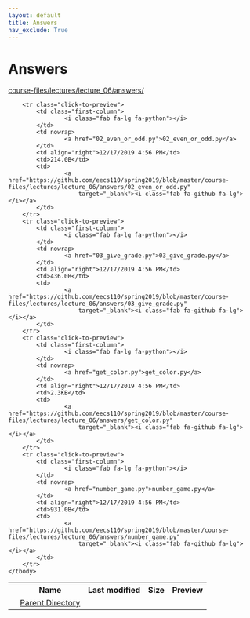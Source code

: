 ```yaml
---
layout: default
title: Answers
nav_exclude: True
---
```


# Answers

[course-files/lectures/lecture_06/answers/](.)

<table class="tbl-files">
    <tbody>
        <tr>
            <th valign="top"></th>
            <th>Name</th>
            <th>Last modified</th>
            <th>Size</th>
            <th>Preview</th>
        </tr>
        <tr>
            <td valign="top">
                <i class="fa fa-folder-open"></i>
            </td>
            <td><a href="../">Parent Directory</a></td>
            <td>&nbsp;</td>
            <td>&nbsp;</td>
            <td>&nbsp;</td>
        </tr>

        <tr class="click-to-preview">
            <td class="first-column">
                    <i class="fab fa-lg fa-python"></i>
            </td>
            <td nowrap>
                    <a href="02_even_or_odd.py">02_even_or_odd.py</a>
            </td>
            <td align="right">12/17/2019 4:56 PM</td>
            <td>214.0B</td>
            <td>
                    <a href="https://github.com/eecs110/spring2019/blob/master/course-files/lectures/lecture_06/answers/02_even_or_odd.py"
                        target="_blank"><i class="fab fa-github fa-lg"></i></a>
            </td>
        </tr>
        <tr class="click-to-preview">
            <td class="first-column">
                    <i class="fab fa-lg fa-python"></i>
            </td>
            <td nowrap>
                    <a href="03_give_grade.py">03_give_grade.py</a>
            </td>
            <td align="right">12/17/2019 4:56 PM</td>
            <td>436.0B</td>
            <td>
                    <a href="https://github.com/eecs110/spring2019/blob/master/course-files/lectures/lecture_06/answers/03_give_grade.py"
                        target="_blank"><i class="fab fa-github fa-lg"></i></a>
            </td>
        </tr>
        <tr class="click-to-preview">
            <td class="first-column">
                    <i class="fab fa-lg fa-python"></i>
            </td>
            <td nowrap>
                    <a href="get_color.py">get_color.py</a>
            </td>
            <td align="right">12/17/2019 4:56 PM</td>
            <td>2.3KB</td>
            <td>
                    <a href="https://github.com/eecs110/spring2019/blob/master/course-files/lectures/lecture_06/answers/get_color.py"
                        target="_blank"><i class="fab fa-github fa-lg"></i></a>
            </td>
        </tr>
        <tr class="click-to-preview">
            <td class="first-column">
                    <i class="fab fa-lg fa-python"></i>
            </td>
            <td nowrap>
                    <a href="number_game.py">number_game.py</a>
            </td>
            <td align="right">12/17/2019 4:56 PM</td>
            <td>931.0B</td>
            <td>
                    <a href="https://github.com/eecs110/spring2019/blob/master/course-files/lectures/lecture_06/answers/number_game.py"
                        target="_blank"><i class="fab fa-github fa-lg"></i></a>
            </td>
        </tr>
    </tbody>
</table>

